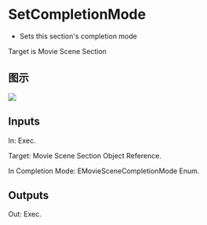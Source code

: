 # SetCompletionMode

  * Sets this section's completion mode





Target is Movie Scene Section

## 图示

![]($-20221218-20531093.png)

## Inputs

In: Exec.

Target: Movie Scene Section Object Reference.

In Completion Mode: EMovieSceneCompletionMode Enum.  

## Outputs

Out: Exec.

